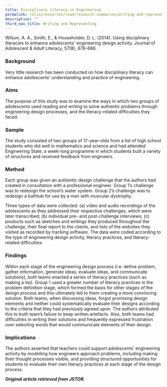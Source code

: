 ```yaml
---
title: Disciplinary literacy in Engineering
permalink: /elis/resources/read/research-summaries/writing-and-representing/disciplinary-literacy-engineering/
description: ""
third_nav_title: Writing and Representing
---
```

Wilson, A. A., Smith, E., & Householder, D. L. (2014). Using disciplinary literacies to enhance adolescents' engineering design activity. Journal of Adolescent & Adult Literacy, 57(8), 676-686.

### Background

Very little research has been conducted on how disciplinary literacy can enhance adolescents’ understanding and practice of engineering.

### Aims

The purpose of this study was to examine the ways in which two groups of adolescents used reading and writing to solve authentic problems through engineering design processes, and the literacy-related difficulties they faced.

### Sample

The study consisted of two groups of 17-year-olds from a list of high school students who did well in mathematics and science and had attended Engineering State, a week-long programme in which students built a variety of structures and received feedback from engineers.

### Method

Each group was given an authentic design challenge that the authors had created in consultation with a professional engineer. Group 1’s challenge was to redesign the school’s water system. Group 2’s challenge was to redesign a bathtub for use by a man with muscular dystrophy.

Three types of data were collected: (a) video and audio recordings of the adolescents as they addressed their respective challenges, which were later transcribed; (b) individual pre- and post-challenge interviews; (c) products such as sketches and writings they produced throughout the challenge, their final report to the clients, and lists of the websites they visited as recorded by tracking software. The data were coded according to the type of engineering design activity, literacy practices, and literacy-related difficulties.

### Findings

Within each stage of the engineering design process (i.e. define problem, gather information, generate ideas, evaluate ideas, and communicate solutions), both teams enacted a series of literacy practices (such as making a list). Group 1 used a greater number of literacy practices in the problem definition stage, which formed the basis for other stages of the design process and this ultimately led to them creating a more convincing solution. Both teams, when discussing ideas, forgot promising design elements and neither could systematically evaluate their designs according to the criteria that they had previously agreed upon. The authors attributed this to both team’s failure to keep written artefacts. Also, both teams had difficulties in writing their solutions and frequently expressed frustration over selecting words that would communicate elements of their design.

### Implications

The authors asserted that teachers could support adolescents’ engineering activity by modelling how engineers approach problems, including making their thought processes visible, and providing structured opportunities for students to evaluate their own literacy practices at each stage of the design process.

_**Original article retrieved from JSTOR.**_  


